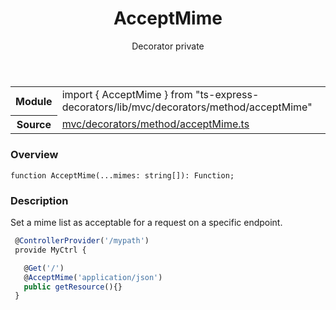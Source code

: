 <header class="symbol-info-header">    <h1 id="acceptmime">AcceptMime</h1>    <label class="symbol-info-type-label decorator">Decorator</label>    <label class="api-type-label private">private</label>  </header>
<section class="symbol-info">      <table class="is-full-width">        <tbody>        <tr>          <th>Module</th>          <td>            <div class="lang-typescript">                <span class="token keyword">import</span> { AcceptMime }                 <span class="token keyword">from</span>                 <span class="token string">"ts-express-decorators/lib/mvc/decorators/method/acceptMime"</span>                            </div>          </td>        </tr>        <tr>          <th>Source</th>          <td>            <a href="https://romakita.github.io/ts-express-decorators/#//blob/v2.17.0/src/mvc/decorators/method/acceptMime.ts#L0-L0">                mvc/decorators/method/acceptMime.ts            </a>        </td>        </tr>                </tbody>      </table>    </section>

### Overview

<pre><code class="typescript-lang">function <span class="token function">AcceptMime</span><span class="token punctuation">(</span>...mimes<span class="token punctuation">:</span> <span class="token keyword">string</span><span class="token punctuation">[</span><span class="token punctuation">]</span><span class="token punctuation">)</span><span class="token punctuation">:</span> Function<span class="token punctuation">;</span></code></pre>

### Description

Set a mime list as acceptable for a request on a specific endpoint.

```typescript
 @ControllerProvider('/mypath')
 provide MyCtrl {

   @Get('/')
   @AcceptMime('application/json')
   public getResource(){}
 }
```
